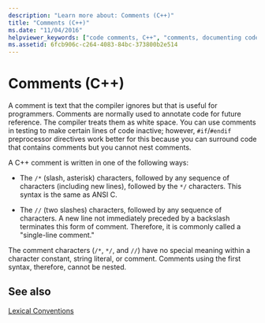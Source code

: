 ```yaml
---
description: "Learn more about: Comments (C++)"
title: "Comments (C++)"
ms.date: "11/04/2016"
helpviewer_keywords: ["code comments, C++", "comments, documenting code", "comments, C++ code", "white space, C++ comments"]
ms.assetid: 6fcb906c-c264-4083-84bc-373800b2e514
---
```

# Comments (C++)

A comment is text that the compiler ignores but that is useful for programmers. Comments are normally used to annotate code for future reference. The compiler treats them as white space. You can use comments in testing to make certain lines of code inactive; however, `#if`/`#endif` preprocessor directives work better for this because you can surround code that contains comments but you cannot nest comments.

A C++ comment is written in one of the following ways:

- The `/*` (slash, asterisk) characters, followed by any sequence of characters (including new lines), followed by the `*/` characters. This syntax is the same as ANSI C.

- The `//` (two slashes) characters, followed by any sequence of characters. A new line not immediately preceded by a backslash terminates this form of comment. Therefore, it is commonly called a "single-line comment."

The comment characters (`/*`, `*/`, and `//`) have no special meaning within a character constant, string literal, or comment. Comments using the first syntax, therefore, cannot be nested.

## See also

[Lexical Conventions](../cpp/lexical-conventions.md)
